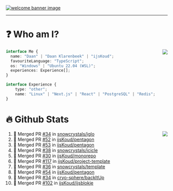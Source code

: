 <h1 align="center" style="display:none;"></h1>

<a href="https://ijskoud.dev/"><img src="https://cdn.ijskoud.dev/files/IIcds5oPKl.png" alt="welcome banner image" /></a>

---

# ❓ Who am I?

<img align="right" src="http://gh-stats.ijskoud.dev/api/top-langs?username=ijsKoud&cache_seconds=1800&layout=compact&hide_border=true&hide_rank=true&show_icons=true&theme=dark&title_color=ffffff&hide_border=true&locale=en" />

```typescript
interface Me {
  name: "Daan" | "Daan Klarenbeek" | "ijsKoud";
  favouriteLanguage: "TypeScript";
  os: "Windows" | "Ubuntu 22.04 (WSL)";
  experiences: Experience[];
}

interface Experience {
    type: "other";
    name: "Linux" | "Next.js" | "React" | "PostgreSQL" | "Redis";
}
```

# 🔥 Github Stats

<img align="right" src="http://gh-stats.ijskoud.dev/api? username=ijsKoud&cache_seconds=1800&hide_border=true&hide_rank=true&show_icons=true&theme=dark&title_color=ffffff&hide_border=true&locale=en">

<!--START_SECTION:activity-->
1. 🎉 Merged PR [#34](https://github.com/snowcrystals/iglo/pull/34) in [snowcrystals/iglo](https://github.com/snowcrystals/iglo)
2. 🎉 Merged PR [#52](https://github.com/ijsKoud/pentagon/pull/52) in [ijsKoud/pentagon](https://github.com/ijsKoud/pentagon)
3. 🎉 Merged PR [#53](https://github.com/ijsKoud/pentagon/pull/53) in [ijsKoud/pentagon](https://github.com/ijsKoud/pentagon)
4. 🎉 Merged PR [#38](https://github.com/snowcrystals/icicle/pull/38) in [snowcrystals/icicle](https://github.com/snowcrystals/icicle)
5. 🎉 Merged PR [#30](https://github.com/ijsKoud/monorepo/pull/30) in [ijsKoud/monorepo](https://github.com/ijsKoud/monorepo)
6. 🎉 Merged PR [#117](https://github.com/ijsKoud/project-template/pull/117) in [ijsKoud/project-template](https://github.com/ijsKoud/project-template)
7. 🎉 Merged PR [#36](https://github.com/snowcrystals/template/pull/36) in [snowcrystals/template](https://github.com/snowcrystals/template)
8. 🎉 Merged PR [#54](https://github.com/ijsKoud/pentagon/pull/54) in [ijsKoud/pentagon](https://github.com/ijsKoud/pentagon)
9. 🎉 Merged PR [#34](https://github.com/cryo-sphere/backItUp/pull/34) in [cryo-sphere/backItUp](https://github.com/cryo-sphere/backItUp)
10. 🎉 Merged PR [#102](https://github.com/ijsKoud/ijsblokje/pull/102) in [ijsKoud/ijsblokje](https://github.com/ijsKoud/ijsblokje)
<!--END_SECTION:activity-->

<h1 align="center" style="display:none;"></h1>
